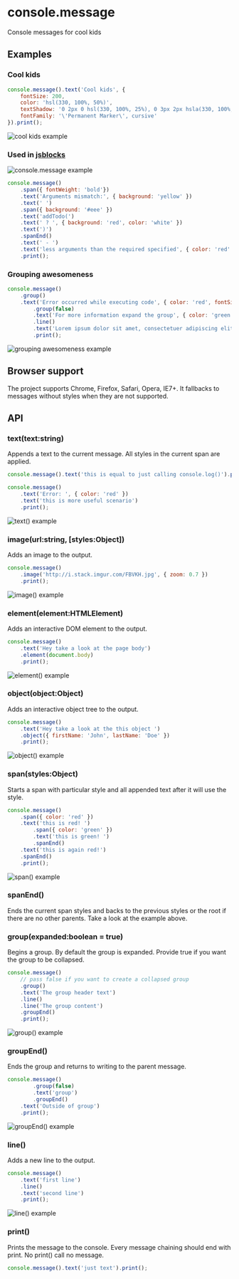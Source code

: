 # console.message

Console messages for cool kids

## Examples

### Cool kids

```javascript
console.message().text('Cool kids', {
	fontSize: 200,
	color: 'hsl(330, 100%, 50%)',
	textShadow: '0 2px 0 hsl(330, 100%, 25%), 0 3px 2px hsla(330, 100%, 15%, 0.5), /* next */ 0 3px 0 hsl(350, 100%, 50%), 0 5px 0 hsl(350, 100%, 25%), 0 6px 2px hsla(350, 100%, 15%, 0.5), /* next */ 0 6px 0 hsl(20, 100%, 50%), 0 8px 0 hsl(20, 100%, 25%), 0 9px 2px hsla(20, 100%, 15%, 0.5), /* next */ 0 9px 0 hsl(50, 100%, 50%), 0 11px 0 hsl(50, 100%, 25%), 0 12px 2px hsla(50, 100%, 15%, 0.5), /* next */ 0 12px 0 hsl(70, 100%, 50%), 0 14px 0 hsl(70, 100%, 25%), 0 15px 2px hsla(70, 100%, 15%, 0.5), /* next */ 0 15px 0 hsl(90, 100%, 50%), 0 17px 0 hsl(90, 100%, 25%), 0 17px 2px hsla(90, 100%, 15%, 0.5)',
	fontFamily: '\'Permanent Marker\', cursive'
}).print();
```

![cool kids example](https://dl.dropboxusercontent.com/u/4277603/console.message/cool-kids-example.png)

### Used in [jsblocks](http://jsblocks.com)

![console.message example](https://dl.dropboxusercontent.com/u/4277603/console.message/jsblocks-example.gif)

```javascript
console.message()
    .span({ fontWeight: 'bold'})
    .text('Arguments mismatch:', { background: 'yellow' })
    .text(' ')
    .span({ background: '#eee' })
    .text('addTodo(')
    .text(' ? ', { background: 'red', color: 'white' })
    .text(')')
    .spanEnd()
    .text(' - ')
    .text('less arguments than the required specified', { color: 'red' })
    .print();
```

### Grouping awesomeness

```javascript
console.message()
	.group()
	.text('Error occurred while executing code', { color: 'red', fontSize: 24 })
		.group(false)
		.text('For more information expand the group', { color: 'green' })
		.line()
		.text('Lorem ipsum dolor sit amet, consectetuer adipiscing elit. Aenean commodo ligula eget dolor. Aenean massa. Cum sociis natoque penatibus et magnis dis parturient montes, nascetur ridiculus mus. Donec quam felis, ultricies nec, pellentesque eu, pretium quis, sem. Nulla consequat massa quis enim.')
		.print();
```

![grouping awesomeness example](https://dl.dropboxusercontent.com/u/4277603/console.message/grouping-awesomeness-example.png)

## Browser support

The project supports Chrome, Firefox, Safari, Opera, IE7+.
It fallbacks to messages without styles when they are not supported.

## API

### text(text:string)

Appends a text to the current message. All styles in the current span are applied.

```javascript
console.message().text('this is equal to just calling console.log()').print();

console.message()
	.text('Error: ', { color: 'red' })
	.text('this is more useful scenario')
	.print();
```

![text() example](https://dl.dropboxusercontent.com/u/4277603/console.message/text-example.png)

### image(url:string, [styles:Object])

Adds an image to the output.

```javascript
console.message()
	.image('http://i.stack.imgur.com/FBVKH.jpg', { zoom: 0.7 })
	.print();
```

![image() example](https://dl.dropboxusercontent.com/u/4277603/console.message/image-example.png)

### element(element:HTMLElement)

Adds an interactive DOM element to the output.

```javascript
console.message()
	.text('Hey take a look at the page body')
	.element(document.body)
	.print();
```

![element() example](https://dl.dropboxusercontent.com/u/4277603/console.message/element-example.png)

### object(object:Object)

Adds an interactive object tree to the output.

```javascript
console.message()
	.text('Hey take a look at the this object ')
	.object({ firstName: 'John', lastName: 'Doe' })
	.print();
```

![object() example](https://dl.dropboxusercontent.com/u/4277603/console.message/object-example.png)

### span(styles:Object)

Starts a span with particular style and all appended text after it will use the style.

```javascript
console.message()
	.span({ color: 'red' })
	.text('this is red! ')
		.span({ color: 'green' })
		.text('this is green! ')
		.spanEnd()
	.text('this is again red!')
	.spanEnd()
	.print();
```

![span() example](https://dl.dropboxusercontent.com/u/4277603/console.message/span-example.png)

### spanEnd()

Ends the current span styles and backs to the previous styles or the root if there are no other parents.
Take a look at the example above.

### group(expanded:boolean = true)

Begins a group. By default the group is expanded. Provide true if you want the group to be collapsed.

```javascript
console.message()
	// pass false if you want to create a collapsed group
	.group()
	.text('The group header text')
	.line()
	.line('The group content')
	.groupEnd()
	.print();
```

![group() example](https://dl.dropboxusercontent.com/u/4277603/console.message/group-example.png)

### groupEnd()

Ends the group and returns to writing to the parent message.

```javascript
console.message()
		.group(false)
		.text('group')
		.groupEnd()
	.text('Outside of group')
	.print();
```

![groupEnd() example](https://dl.dropboxusercontent.com/u/4277603/console.message/groupEnd-example.png)

### line()

Adds a new line to the output.

```javascript
console.message()
	.text('first line')
	.line()
	.text('second line')
	.print();
```

![line() example](https://dl.dropboxusercontent.com/u/4277603/console.message/line-example.png)

### print()

Prints the message to the console.
Every message chaining should end with print. No print() call no message.

```javascript
console.message().text('just text').print();
```
